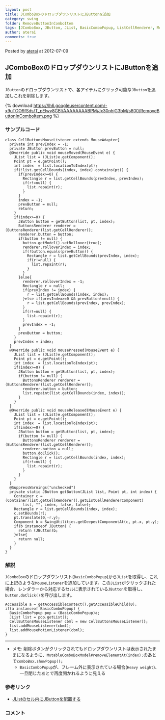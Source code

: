 ```yaml
---
layout: post
title: JComboBoxのドロップダウンリストにJButtonを追加
category: swing
folder: RemoveButtonInComboItem
tags: [JComboBox, JButton, JList, BasicComboPopup, ListCellRenderer, MouseListener]
author: aterai
comments: true
---
```


Posted by [aterai](http://terai.xrea.jp/aterai.html) at 2012-07-09

## JComboBoxのドロップダウンリストにJButtonを追加
`JButton`のドロップダウンリストで、各アイテムにクリック可能な`JButton`を追加しこれを削除します。


{% download https://lh6.googleusercontent.com/-x9uTOO9fSds/T_pElwy8GBI/AAAAAAAABPM/Jx30phjG3bM/s800/RemoveButtonInComboItem.png %}

### サンプルコード
<pre class="prettyprint"><code>class CellButtonsMouseListener extends MouseAdapter{
  private int prevIndex = -1;
  private JButton prevButton = null;
  @Override public void mouseMoved(MouseEvent e) {
    JList list = (JList)e.getComponent();
    Point pt = e.getPoint();
    int index  = list.locationToIndex(pt);
    if(!list.getCellBounds(index, index).contains(pt)) {
      if(prevIndex&gt;=0) {
        Rectangle r = list.getCellBounds(prevIndex, prevIndex);
        if(r!=null) {
          list.repaint(r);
        }
      }
      index = -1;
      prevButton = null;
      return;
    }
    if(index&gt;=0) {
      JButton button = getButton(list, pt, index);
      ButtonsRenderer renderer = (ButtonsRenderer)list.getCellRenderer();
      renderer.button = button;
      if(button != null) {
        button.getModel().setRollover(true);
        renderer.rolloverIndex = index;
        if(!button.equals(prevButton)) {
          Rectangle r = list.getCellBounds(prevIndex, index);
          if(r!=null) {
            list.repaint(r);
          }
        }
      }else{
        renderer.rolloverIndex = -1;
        Rectangle r = null;
        if(prevIndex != index) {
          r = list.getCellBounds(index, index);
        }else if(prevIndex&gt;=0 &amp;&amp; prevButton!=null) {
          r = list.getCellBounds(prevIndex, prevIndex);
        }
        if(r!=null) {
          list.repaint(r);
        }
        prevIndex = -1;
      }
      prevButton = button;
    }
    prevIndex = index;
  }
  @Override public void mousePressed(MouseEvent e) {
    JList list = (JList)e.getComponent();
    Point pt = e.getPoint();
    int index  = list.locationToIndex(pt);
    if(index&gt;=0) {
      JButton button = getButton(list, pt, index);
      if(button != null) {
        ButtonsRenderer renderer = (ButtonsRenderer)list.getCellRenderer();
        renderer.button = button;
        list.repaint(list.getCellBounds(index, index));
      }
    }
  }
  @Override public void mouseReleased(MouseEvent e) {
    JList list = (JList)e.getComponent();
    Point pt = e.getPoint();
    int index  = list.locationToIndex(pt);
    if(index&gt;=0) {
      JButton button = getButton(list, pt, index);
      if(button != null) {
        ButtonsRenderer renderer = (ButtonsRenderer)list.getCellRenderer();
        renderer.button = null;
        button.doClick();
        Rectangle r = list.getCellBounds(index, index);
        if(r!=null) {
          list.repaint(r);
        }
      }
    }
  }
  @SuppressWarnings("unchecked")
  private static JButton getButton(JList list, Point pt, int index) {
    Container c = (Container)list.getCellRenderer().getListCellRendererComponent(
        list, "", index, false, false);
    Rectangle r = list.getCellBounds(index, index);
    c.setBounds(r);
    pt.translate(0,-r.y);
    Component b = SwingUtilities.getDeepestComponentAt(c, pt.x, pt.y);
    if(b instanceof JButton) {
      return (JButton)b;
    }else{
      return null;
    }
  }
}
</code></pre>

### 解説
`JComboBox`のドロップダウンリスト(`BasicComboPopup`)から`JList`を取得し、これに上記のような`MouseListener`を追加しています。この`JList`がクリックされた場合、レンダラーから対応するセルに表示されている`JButton`を取得し、`button.doClick()`を呼び出します。

<pre class="prettyprint"><code>Accessible a = getAccessibleContext().getAccessibleChild(0);
if(a instanceof BasicComboPopup) {
  BasicComboPopup pop = (BasicComboPopup)a;
  JList list = pop.getList();
  CellButtonsMouseListener cbml = new CellButtonsMouseListener();
  list.addMouseListener(cbml);
  list.addMouseMotionListener(cbml);
}
</code></pre>

- - - -
- メモ: 削除ボタンがクリックされてもドロップダウンリストは表示されたままになるように、`MutableComboBoxModel#removeElementAt(index);`のあとで`comboBox.showPopup();`
    - `BasicComboPopup`が、フレーム外に表示されている場合(`Heavy weight`)、一旦閉じたあとで再度開かれるように見える

<!-- dummy comment line for breaking list -->

### 参考リンク
- [JListのセル内にJButtonを配置する](http://terai.xrea.jp/Swing/ButtonsInListCell.html)

<!-- dummy comment line for breaking list -->

### コメント
